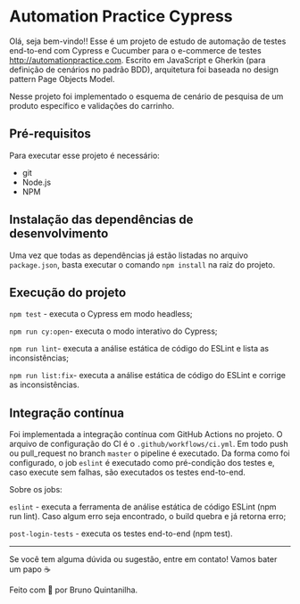 # Automation Practice Cypress

Olá, seja bem-vindo!! Esse é um projeto de estudo de automação de testes end-to-end com Cypress e Cucumber para o e-commerce de testes http://automationpractice.com. Escrito em JavaScript e Gherkin (para definição de cenários no padrão BDD), arquitetura foi baseada no design pattern Page Objects Model.

Nesse projeto foi implementado o esquema de cenário de pesquisa de um produto específico e validações do carrinho.

## Pré-requisitos

Para executar esse projeto é necessário:

- git
- Node.js
- NPM

## Instalação das dependências de desenvolvimento

Uma vez que todas as dependências já estão listadas no arquivo `package.json`, basta executar o comando `npm install` na raiz do projeto.

## Execução do projeto

`npm test` - executa o Cypress em modo headless;

`npm run cy:open`- executa o modo interativo do Cypress;

`npm run lint`- executa a análise estática de código do ESLint e lista as inconsistências;

`npm run list:fix`- executa a análise estática de código do ESLint e corrige as inconsistências.

## Integração contínua

Foi implementada a integração contínua com GitHub Actions no projeto. O arquivo de configuração do CI é o `.github/workflows/ci.yml`. Em todo push ou pull_request no branch `master` o pipeline é executado. Da forma como foi configurado, o job `eslint` é executado como pré-condição dos testes e, caso execute sem falhas, são executados os testes end-to-end.

Sobre os jobs:

`eslint` - executa a ferramenta de análise estática de código ESLint (npm run lint). Caso algum erro seja encontrado, o build quebra e já retorna erro;

`post-login-tests` - executa os testes end-to-end (npm test).
___

Se você tem alguma dúvida ou sugestão, entre em contato! Vamos bater um papo ☕

Feito com 💜 por Bruno Quintanilha.